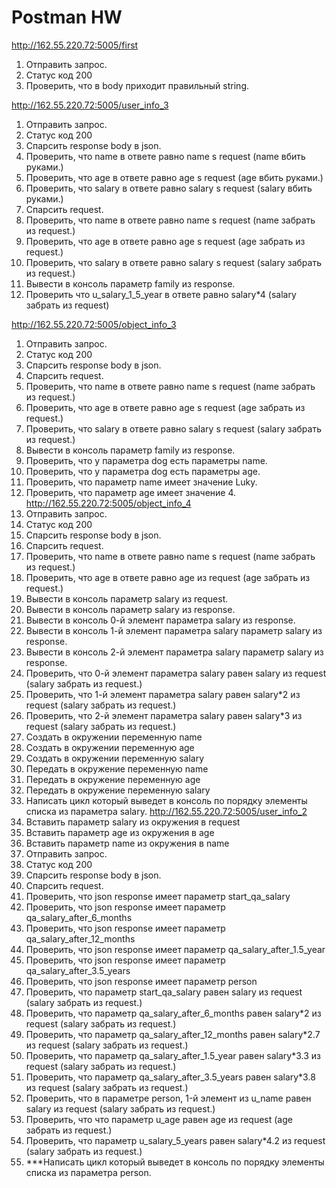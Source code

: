 # Postman HW

http://162.55.220.72:5005/first
1. Отправить запрос.
2. Статус код 200
3. Проверить, что в body приходит правильный string.

http://162.55.220.72:5005/user_info_3
1. Отправить запрос.
2. Статус код 200
3. Спарсить response body в json.
4. Проверить, что name в ответе равно name s request (name вбить руками.)
5. Проверить, что age в ответе равно age s request (age вбить руками.)
6. Проверить, что salary в ответе равно salary s request (salary вбить руками.)
7. Спарсить request.
8. Проверить, что name в ответе равно name s request (name забрать из request.)
9. Проверить, что age в ответе равно age s request (age забрать из request.)
10. Проверить, что salary в ответе равно salary s request (salary забрать из request.)
11. Вывести в консоль параметр family из response.
12. Проверить что u_salary_1_5_year в ответе равно salary*4 (salary забрать из request)

http://162.55.220.72:5005/object_info_3
1. Отправить запрос.
2. Статус код 200
3. Спарсить response body в json.
4. Спарсить request.
5. Проверить, что name в ответе равно name s request (name забрать из request.)
6. Проверить, что age в ответе равно age s request (age забрать из request.)
7. Проверить, что salary в ответе равно salary s request (salary забрать из request.)
8. Вывести в консоль параметр family из response.
9. Проверить, что у параметра dog есть параметры name.
10. Проверить, что у параметра dog есть параметры age.
11. Проверить, что параметр name имеет значение Luky.
12. Проверить, что параметр age имеет значение 4.
http://162.55.220.72:5005/object_info_4
1. Отправить запрос.
2. Статус код 200
3. Спарсить response body в json.
4. Спарсить request.
5. Проверить, что name в ответе равно name s request (name забрать из request.)
6. Проверить, что age в ответе равно age из request (age забрать из request.)
7. Вывести в консоль параметр salary из request.
8. Вывести в консоль параметр salary из response.
9. Вывести в консоль 0-й элемент параметра salary из response.
10. Вывести в консоль 1-й элемент параметра salary параметр salary из response.
11. Вывести в консоль 2-й элемент параметра salary параметр salary из response.
12. Проверить, что 0-й элемент параметра salary равен salary из request (salary забрать из request.)
13. Проверить, что 1-й элемент параметра salary равен salary*2 из request (salary забрать из request.)
14. Проверить, что 2-й элемент параметра salary равен salary*3 из request (salary забрать из request.)
15. Создать в окружении переменную name
16. Создать в окружении переменную age
17. Создать в окружении переменную salary
18. Передать в окружение переменную name
19. Передать в окружение переменную age
20. Передать в окружение переменную salary
21. Написать цикл который выведет в консоль по порядку элементы списка из параметра salary.
http://162.55.220.72:5005/user_info_2
1. Вставить параметр salary из окружения в request
2. Вставить параметр age из окружения в age
3. Вставить параметр name из окружения в name
4. Отправить запрос.
5. Статус код 200
6. Спарсить response body в json.
7. Спарсить request.
8. Проверить, что json response имеет параметр start_qa_salary
9. Проверить, что json response имеет параметр qa_salary_after_6_months
10. Проверить, что json response имеет параметр qa_salary_after_12_months
11. Проверить, что json response имеет параметр qa_salary_after_1.5_year
12. Проверить, что json response имеет параметр qa_salary_after_3.5_years
13. Проверить, что json response имеет параметр person
14. Проверить, что параметр start_qa_salary равен salary из request (salary забрать из request.)
15. Проверить, что параметр qa_salary_after_6_months равен salary*2 из request (salary забрать из request.)
16. Проверить, что параметр qa_salary_after_12_months равен salary*2.7 из request (salary забрать из request.)
17. Проверить, что параметр qa_salary_after_1.5_year равен salary*3.3 из request (salary забрать из request.)
18. Проверить, что параметр qa_salary_after_3.5_years равен salary*3.8 из request (salary забрать из request.)
19. Проверить, что в параметре person, 1-й элемент из u_name равен salary из request (salary забрать из request.)
20. Проверить, что что параметр u_age равен age из request (age забрать из request.)
21. Проверить, что параметр u_salary_5_years равен salary*4.2 из request (salary забрать из request.)
22. ***Написать цикл который выведет в консоль по порядку элементы списка из параметра person.
